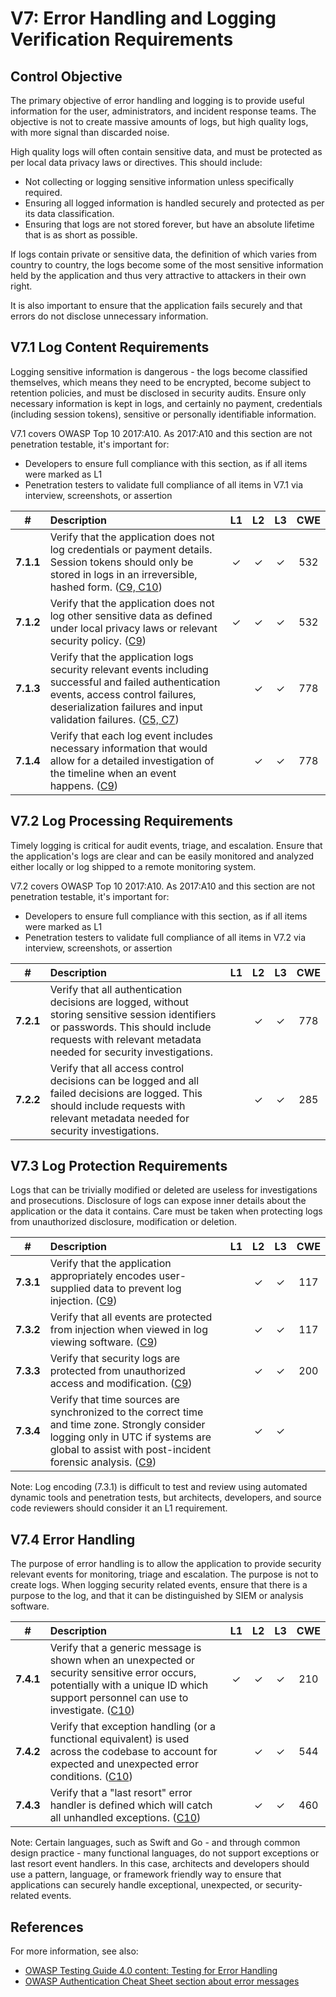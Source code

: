 # V7: Error Handling and Logging Verification Requirements

## Control Objective

The primary objective of error handling and logging is to provide useful information for the user, administrators, and incident response teams. The objective is not to create massive amounts of logs, but high quality logs, with more signal than discarded noise.

High quality logs will often contain sensitive data, and must be protected as per local data privacy laws or directives. This should include:

* Not collecting or logging sensitive information unless specifically required.
* Ensuring all logged information is handled securely and protected as per its data classification.
* Ensuring that logs are not stored forever, but have an absolute lifetime that is as short as possible.

If logs contain private or sensitive data, the definition of which varies from country to country, the logs become some of the most sensitive information held by the application and thus very attractive to attackers in their own right.

It is also important to ensure that the application fails securely and that errors do not disclose unnecessary information.

## V7.1 Log Content Requirements

Logging sensitive information is dangerous - the logs become classified themselves, which means they need to be encrypted, become subject to retention policies, and must be disclosed in security audits. Ensure only necessary information is kept in logs, and certainly no payment, credentials (including session tokens), sensitive or personally identifiable information.

V7.1 covers OWASP Top 10 2017:A10. As 2017:A10 and this section are not penetration testable, it's important for:

* Developers to ensure full compliance with this section, as if all items were marked as L1
* Penetration testers to validate full compliance of all items in V7.1 via interview, screenshots, or assertion

| # | Description | L1 | L2 | L3 | CWE |
| :---: | :--- | :---: | :---:| :---: | :---: |
| **7.1.1** | Verify that the application does not log credentials or payment details. Session tokens should only be stored in logs in an irreversible, hashed form. ([C9, C10](https://www.owasp.org/index.php/OWASP_Proactive_Controls#tab=Formal_Numbering)) | ✓ | ✓ | ✓ | 532 |
| **7.1.2** | Verify that the application does not log other sensitive data as defined under local privacy laws or relevant security policy. ([C9](https://www.owasp.org/index.php/OWASP_Proactive_Controls#tab=Formal_Numbering)) | ✓ | ✓ | ✓ | 532 |
| **7.1.3** | Verify that the application logs security relevant events including successful and failed authentication events, access control failures, deserialization failures and input validation failures. ([C5, C7](https://www.owasp.org/index.php/OWASP_Proactive_Controls#tab=Formal_Numbering)) | | ✓ | ✓ | 778 |
| **7.1.4** | Verify that each log event includes necessary information that would allow for a detailed investigation of the timeline when an event happens. ([C9](https://www.owasp.org/index.php/OWASP_Proactive_Controls#tab=Formal_Numbering)) | | ✓ | ✓ | 778 |

## V7.2 Log Processing Requirements

Timely logging is critical for audit events, triage, and escalation. Ensure that the application's logs are clear and can be easily monitored and analyzed either locally or log shipped to a remote monitoring system.

V7.2 covers OWASP Top 10 2017:A10. As 2017:A10 and this section are not penetration testable, it's important for:

* Developers to ensure full compliance with this section, as if all items were marked as L1
* Penetration testers to validate full compliance of all items in V7.2 via interview, screenshots, or assertion

| # | Description | L1 | L2 | L3 | CWE |
| :---: | :--- | :---: | :---:| :---: | :---: |
| **7.2.1** | Verify that all authentication decisions are logged, without storing sensitive session identifiers or passwords. This should include requests with relevant metadata needed for security investigations.  | | ✓ | ✓ | 778 |
| **7.2.2** | Verify that all access control decisions can be logged and all failed decisions are logged. This should include requests with relevant metadata needed for security investigations. | | ✓ | ✓ | 285 |

## V7.3 Log Protection Requirements

Logs that can be trivially modified or deleted are useless for investigations and prosecutions. Disclosure of logs can expose inner details about the application or the data it contains. Care must be taken when protecting logs from unauthorized disclosure, modification or deletion.

| # | Description | L1 | L2 | L3 | CWE |
| :---: | :--- | :---: | :---:| :---: | :---: |
| **7.3.1** | Verify that the application appropriately encodes user-supplied data to prevent log injection. ([C9](https://www.owasp.org/index.php/OWASP_Proactive_Controls#tab=Formal_Numbering)) | | ✓ | ✓ | 117 |
| **7.3.2** | Verify that all events are protected from injection when viewed in log viewing software. ([C9](https://www.owasp.org/index.php/OWASP_Proactive_Controls#tab=Formal_Numbering)) | | ✓ | ✓ | 117 |
| **7.3.3** | Verify that security logs are protected from unauthorized access and modification. ([C9](https://www.owasp.org/index.php/OWASP_Proactive_Controls#tab=Formal_Numbering)) | | ✓ | ✓ | 200 |
| **7.3.4** | Verify that time sources are synchronized to the correct time and time zone. Strongly consider logging only in UTC if systems are global to assist with post-incident forensic analysis. ([C9](https://www.owasp.org/index.php/OWASP_Proactive_Controls#tab=Formal_Numbering)) | | ✓ | ✓ | |

Note: Log encoding (7.3.1) is difficult to test and review using automated dynamic tools and penetration tests, but architects, developers, and source code reviewers should consider it an L1 requirement.

## V7.4 Error Handling

The purpose of error handling is to allow the application to provide security relevant events for monitoring, triage and escalation. The purpose is not to create logs. When logging security related events, ensure that there is a purpose to the log, and that it can be distinguished by SIEM or analysis software.

| # | Description | L1 | L2 | L3 | CWE |
| :---: | :--- | :---: | :---:| :---: | :---: |
| **7.4.1** | Verify that a generic message is shown when an unexpected or security sensitive error occurs, potentially with a unique ID which support personnel can use to investigate.  ([C10](https://www.owasp.org/index.php/OWASP_Proactive_Controls#tab=Formal_Numbering)) | ✓ | ✓ | ✓ | 210 |
| **7.4.2** | Verify that exception handling (or a functional equivalent) is used across the codebase to account for expected and unexpected error conditions. ([C10](https://www.owasp.org/index.php/OWASP_Proactive_Controls#tab=Formal_Numbering)) | | ✓ | ✓ | 544 |
| **7.4.3** | Verify that a "last resort" error handler is defined which will catch all unhandled exceptions. ([C10](https://www.owasp.org/index.php/OWASP_Proactive_Controls#tab=Formal_Numbering)) | | ✓ | ✓ | 460 |

Note: Certain languages, such as Swift and Go - and through common design practice - many functional languages, do not support exceptions or last resort event handlers. In this case, architects and developers should use a pattern, language, or framework friendly way to ensure that applications can securely handle exceptional, unexpected, or security-related events.

## References

For more information, see also:

* [OWASP Testing Guide 4.0 content: Testing for Error Handling](https://www.owasp.org/index.php/Testing_for_Error_Handling)
* [OWASP Authentication Cheat Sheet section about error messages](https://cheatsheetseries.owasp.org/cheatsheets/Authentication_Cheat_Sheet.html#authentication-and-error-messages)
